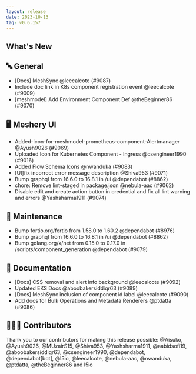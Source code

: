 ```yaml
---
layout: release
date: 2023-10-13
tag: v0.6.157
---
```


## What's New
## 🔤 General
- [Docs] MeshSync @leecalcote (#9087)
- Include doc link in K8s component registration event @leecalcote (#9009)
- [meshmodel] Add Environment Component Def @theBeginner86 (#9070)

## 🖥 Meshery UI

- Added-icon-for-meshmodel-prometheus-component-Alertmanager @Ayush9026 (#9069)
- Uploaded Icon for Kubernetes Component - Ingress @csengineer1990 (#9016)
- Added Flow Schema Icons @nwanduka (#9083)
- [UI]fix incorrect error message description @Shiva953 (#9071)
- Bump graphql from 16.6.0 to 16.8.1 in /ui @dependabot (#8862)
- chore: Remove lint-staged in package.json @nebula-aac (#9062)
- Disable edit and create action button in credential and fix all lint warning and errors @Yashsharma1911 (#9074)

## 🧰 Maintenance

- Bump fortio.org/fortio from 1.58.0 to 1.60.2 @dependabot (#8976)
- Bump graphql from 16.6.0 to 16.8.1 in /ui @dependabot (#8862)
- Bump golang.org/x/net from 0.15.0 to 0.17.0 in /scripts/component_generation @dependabot (#9079)

## 📖 Documentation

- [Docs] CSS removal and alert info background @leecalcote (#9092)
- Updated EKS Docs @aboobakersiddiqr63 (#9089)
- [Docs] MeshSync inclusion of component id label @leecalcote (#9090)
- Add docs for Bulk Operations and Metadata Renderers @ptdatta (#9086)

## 👨🏽‍💻 Contributors

Thank you to our contributors for making this release possible:
@Aisuko, @Ayush9026, @MUzairS15, @Shiva953, @Yashsharma1911, @aabidsofi19, @aboobakersiddiqr63, @csengineer1990, @dependabot, @dependabot[bot], @l5io, @leecalcote, @nebula-aac, @nwanduka, @ptdatta, @theBeginner86 and l5io
